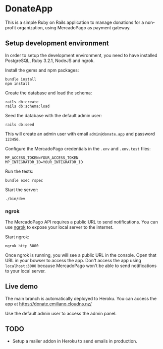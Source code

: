 # DonateApp

This is a simple Ruby on Rails application to manage donations for a non-profit organization, using MercadoPago as payment gateway.

## Setup development environment

In order to setup the development environment, you need to have installed PostgreSQL, Ruby 3.2.1, NodeJS and ngrok.

Install the gems and npm packages:

```
bundle install
npm install
```

Create the database and load the schema:

```
rails db:create
rails db:schema:load
```

Seed the database with the default admin user:

```
rails db:seed
```

This will create an admin user with email `admin@donate.app` and password `123456`.

Configure the MercadoPago credentials in the `.env` and `.env.test` files:

```
MP_ACCESS_TOKEN=YOUR_ACCESS_TOKEN
MP_INTEGRATOR_ID=YOUR_INTEGRATOR_ID
```

Run the tests:

```
bundle exec rspec
```

Start the server:

```
./bin/dev
```

### ngrok

The MercadoPago API requires a public URL to send notifications. You can use [ngrok](https://ngrok.com/) to expose your local server to the internet.

Start ngrok:

```
ngrok http 3000
```

Once ngrok is running, you will see a public URL in the console. Open that URL in your bowser to access the app. Don't access the app using `localhost:3000` because MercadoPago won't be able to send notifications to your local server.

## Live demo

The main branch is automatically deployed to Heroku. You can access the app at https://donate.emiliano.cloudns.nz/

Use the default admin user to access the admin panel.

## TODO

- Setup a mailer addon in Heroku to send emails in production.
